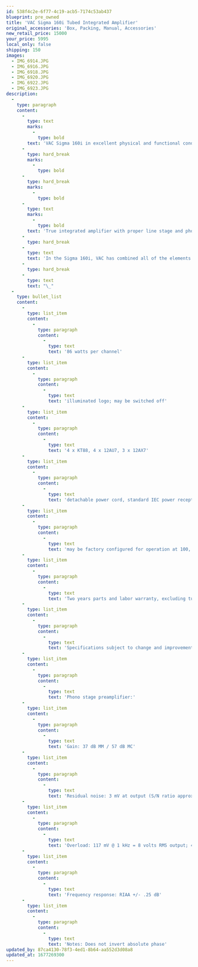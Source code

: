 ```yaml
---
id: 538f4c2e-6f77-4c19-acb5-7174c53ab437
blueprint: pre_owned
title: 'VAC Sigma 160i Tubed Integrated Amplifier'
original_accessories: 'Box, Packing, Manual, Accessories'
new_retail_price: 15000
your_price: 5995
local_only: false
shipping: 150
images:
  - IMG_6914.JPG
  - IMG_6916.JPG
  - IMG_6918.JPG
  - IMG_6920.JPG
  - IMG_6922.JPG
  - IMG_6923.JPG
description:
  -
    type: paragraph
    content:
      -
        type: text
        marks:
          -
            type: bold
        text: 'VAC Sigma 160i in excellent physical and functional condition with original box, packing and accessories. Unit sold as new for $15,000.00 and has optional balanced inputs. Black faceplate w/gold knobs.'
      -
        type: hard_break
        marks:
          -
            type: bold
      -
        type: hard_break
        marks:
          -
            type: bold
      -
        type: text
        marks:
          -
            type: bold
        text: 'True integrated amplifier with proper line stage and phono stage'
      -
        type: hard_break
      -
        type: text
        text: 'In the Sigma 160i, VAC has combined all of the elements of separate components into a single, well-integrated package. There is a true line stage (with optional balanced inputs), a proper volume control (not a digital or VCA control on a microchip), a superb power amplifier with direct input capability for integration into multichannel/home theater systems, and an excellent phono stage (MM standard, MC optional). To ensure coupling only when and where desired, the Sigma 160i incorporates a separate rectifiers and power filters for the preamplifier sections for greater purity and stability. Each part is a radiator or receptor of stray energy; with careful analysis and orientation, unwanted interactions can be eliminated, all while avoiding the heavy-handed approach of bandwidth-robbing shielding. At its heart, the VAC Sigma 160i just plain makes music. Coupled with its modest price relative to other VAC components and the easy to live with form factor, the Sigma deserves your careful consideration. (black or silver fascia / gold or chrome knob)'
      -
        type: hard_break
      -
        type: text
        text: "\_"
  -
    type: bullet_list
    content:
      -
        type: list_item
        content:
          -
            type: paragraph
            content:
              -
                type: text
                text: '86 watts per channel'
      -
        type: list_item
        content:
          -
            type: paragraph
            content:
              -
                type: text
                text: 'illuminated logo; may be switched off'
      -
        type: list_item
        content:
          -
            type: paragraph
            content:
              -
                type: text
                text: '4 x KT88, 4 x 12AU7, 3 x 12AX7'
      -
        type: list_item
        content:
          -
            type: paragraph
            content:
              -
                type: text
                text: 'detachable power cord, standard IEC power receptacle'
      -
        type: list_item
        content:
          -
            type: paragraph
            content:
              -
                type: text
                text: 'may be factory configured for operation at 100, 120, 220, or 230/240 volt operation'
      -
        type: list_item
        content:
          -
            type: paragraph
            content:
              -
                type: text
                text: 'Two years parts and labor warranty, excluding tubes (USA, see manual for full details).'
      -
        type: list_item
        content:
          -
            type: paragraph
            content:
              -
                type: text
                text: 'Specifications subject to change and improvement without notice'
      -
        type: list_item
        content:
          -
            type: paragraph
            content:
              -
                type: text
                text: 'Phono stage preamplifier:'
      -
        type: list_item
        content:
          -
            type: paragraph
            content:
              -
                type: text
                text: 'Gain: 37 dB MM / 57 dB MC'
      -
        type: list_item
        content:
          -
            type: paragraph
            content:
              -
                type: text
                text: 'Residual noise: 3 mV at output (S/N ratio approx. 69 dB)'
      -
        type: list_item
        content:
          -
            type: paragraph
            content:
              -
                type: text
                text: 'Overload: 117 mV @ 1 kHz = 8 volts RMS output; 460 mV @ 10 kHz'
      -
        type: list_item
        content:
          -
            type: paragraph
            content:
              -
                type: text
                text: 'Frequency response: RIAA +/- .25 dB'
      -
        type: list_item
        content:
          -
            type: paragraph
            content:
              -
                type: text
                text: 'Notes: Does not invert absolute phase'
updated_by: 87ca4130-78f3-4ed1-8b64-aa552d3d08a8
updated_at: 1677269300
---
```

